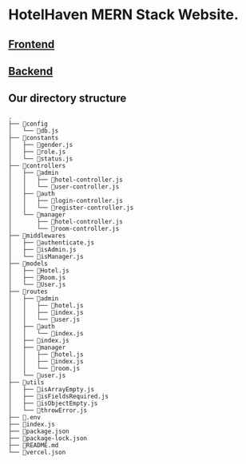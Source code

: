 # HotelHaven MERN Stack Website.

## [Frontend](https://github.com/sheik-mostafizur/hotel-haven-frontend.git)

## [Backend](https://github.com/sheik-mostafizur/hotel-haven-backend.git)

## Our directory structure

```
.
├── 📁config
│   └── 📜db.js
├── 📁constants
│   ├── 📜gender.js
│   ├── 📜role.js
│   └── 📜status.js
├── 📁controllers
│   ├── 📁admin
│   │   ├── 📜hotel-controller.js
│   │   └── 📜user-controller.js
│   ├── 📁auth
│   │   ├── 📜login-controller.js
│   │   └── 📜register-controller.js
│   └── 📁manager
│       ├── 📜hotel-controller.js
│       └── 📜room-controller.js
├── 📁middlewares
│   ├── 📜authenticate.js
│   ├── 📜isAdmin.js
│   └── 📜isManager.js
├── 📁models
│   ├── 📜Hotel.js
│   ├── 📜Room.js
│   └── 📜User.js
├── 📁routes
│   ├── 📁admin
│   │   ├── 📜hotel.js
│   │   ├── 📜index.js
│   │   └── 📜user.js
│   ├── 📁auth
│   │   └── 📜index.js
│   ├── 📜index.js
│   ├── 📁manager
│   │   ├── 📜hotel.js
│   │   ├── 📜index.js
│   │   └── 📜room.js
│   └── 📜user.js
├── 📁utils
│   ├── 📜isArrayEmpty.js
│   ├── 📜isFieldsRequired.js
│   ├── 📜isObjectEmpty.js
│   └── 📜throwError.js
├── 📜.env
├── 📜index.js
├── 📜package.json
├── 📜package-lock.json
├── 📜README.md
└── 📜vercel.json

```
